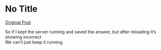 # No Title

[Original Post](https://discourse.onlinedegree.iitm.ac.in/t/161120/139)

<p>So if I kept the server running and saved the answer, but after reloading it’s showing incorrect<br>
We can’t just keep it running.</p>